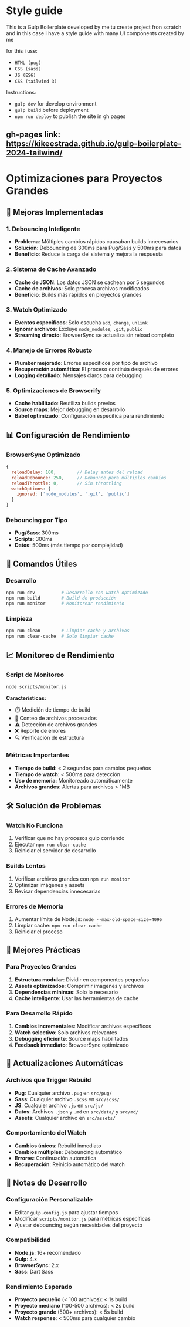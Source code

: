 # Style guide

This is a Gulp Boilerplate developed by me tu create project fron scratch and in this case i have a style guide with many UI components created by me

for this i use:

- `HTML (pug)`
- `CSS (sass)`
- `JS (ES6)`
- `CSS (tailwind 3)`

Instructions:

- `gulp dev` for develop environment
- `gulp build` before deployment
- `npm run deploy` to publish the site in gh pages

## gh-pages link: https://kikeestrada.github.io/gulp-boilerplate-2024-tailwind/

# Optimizaciones para Proyectos Grandes

## 🚀 Mejoras Implementadas

### 1. **Debouncing Inteligente**
- **Problema**: Múltiples cambios rápidos causaban builds innecesarios
- **Solución**: Debouncing de 300ms para Pug/Sass y 500ms para datos
- **Beneficio**: Reduce la carga del sistema y mejora la respuesta

### 2. **Sistema de Cache Avanzado**
- **Cache de JSON**: Los datos JSON se cachean por 5 segundos
- **Cache de archivos**: Solo procesa archivos modificados
- **Beneficio**: Builds más rápidos en proyectos grandes

### 3. **Watch Optimizado**
- **Eventos específicos**: Solo escucha `add`, `change`, `unlink`
- **Ignorar archivos**: Excluye `node_modules`, `.git`, `public`
- **Streaming directo**: BrowserSync se actualiza sin reload completo

### 4. **Manejo de Errores Robusto**
- **Plumber mejorado**: Errores específicos por tipo de archivo
- **Recuperación automática**: El proceso continúa después de errores
- **Logging detallado**: Mensajes claros para debugging

### 5. **Optimizaciones de Browserify**
- **Cache habilitado**: Reutiliza builds previos
- **Source maps**: Mejor debugging en desarrollo
- **Babel optimizado**: Configuración específica para rendimiento

## 📊 Configuración de Rendimiento

### BrowserSync Optimizado
```javascript
{
  reloadDelay: 100,        // Delay antes del reload
  reloadDebounce: 250,     // Debounce para múltiples cambios
  reloadThrottle: 0,       // Sin throttling
  watchOptions: {
    ignored: ['node_modules', '.git', 'public']
  }
}
```

### Debouncing por Tipo
- **Pug/Sass**: 300ms
- **Scripts**: 300ms  
- **Datos**: 500ms (más tiempo por complejidad)

## 🔧 Comandos Útiles

### Desarrollo
```bash
npm run dev          # Desarrollo con watch optimizado
npm run build        # Build de producción
npm run monitor      # Monitorear rendimiento
```

### Limpieza
```bash
npm run clean        # Limpiar cache y archivos
npm run clear-cache  # Solo limpiar cache
```

## 📈 Monitoreo de Rendimiento

### Script de Monitoreo
```bash
node scripts/monitor.js
```

**Características:**
- ⏱️ Medición de tiempo de build
- 📁 Conteo de archivos procesados
- ⚠️ Detección de archivos grandes
- ❌ Reporte de errores
- 🔍 Verificación de estructura

### Métricas Importantes
- **Tiempo de build**: < 2 segundos para cambios pequeños
- **Tiempo de watch**: < 500ms para detección
- **Uso de memoria**: Monitoreado automáticamente
- **Archivos grandes**: Alertas para archivos > 1MB

## 🛠️ Solución de Problemas

### Watch No Funciona
1. Verificar que no hay procesos gulp corriendo
2. Ejecutar `npm run clear-cache`
3. Reiniciar el servidor de desarrollo

### Builds Lentos
1. Verificar archivos grandes con `npm run monitor`
2. Optimizar imágenes y assets
3. Revisar dependencias innecesarias

### Errores de Memoria
1. Aumentar límite de Node.js: `node --max-old-space-size=4096`
2. Limpiar cache: `npm run clear-cache`
3. Reiniciar el proceso

## 🎯 Mejores Prácticas

### Para Proyectos Grandes
1. **Estructura modular**: Dividir en componentes pequeños
2. **Assets optimizados**: Comprimir imágenes y archivos
3. **Dependencias mínimas**: Solo lo necesario
4. **Cache inteligente**: Usar las herramientas de cache

### Para Desarrollo Rápido
1. **Cambios incrementales**: Modificar archivos específicos
2. **Watch selectivo**: Solo archivos relevantes
3. **Debugging eficiente**: Source maps habilitados
4. **Feedback inmediato**: BrowserSync optimizado

## 🔄 Actualizaciones Automáticas

### Archivos que Trigger Rebuild
- **Pug**: Cualquier archivo `.pug` en `src/pug/`
- **Sass**: Cualquier archivo `.scss` en `src/scss/`
- **JS**: Cualquier archivo `.js` en `src/js/`
- **Datos**: Archivos `.json` y `.md` en `src/data/` y `src/md/`
- **Assets**: Cualquier archivo en `src/assets/`

### Comportamiento del Watch
- **Cambios únicos**: Rebuild inmediato
- **Cambios múltiples**: Debouncing automático
- **Errores**: Continuación automática
- **Recuperación**: Reinicio automático del watch

## 📝 Notas de Desarrollo

### Configuración Personalizable
- Editar `gulp.config.js` para ajustar tiempos
- Modificar `scripts/monitor.js` para métricas específicas
- Ajustar debouncing según necesidades del proyecto

### Compatibilidad
- **Node.js**: 16+ recomendado
- **Gulp**: 4.x
- **BrowserSync**: 2.x
- **Sass**: Dart Sass

### Rendimiento Esperado
- **Proyecto pequeño** (< 100 archivos): < 1s build
- **Proyecto mediano** (100-500 archivos): < 2s build  
- **Proyecto grande** (500+ archivos): < 5s build
- **Watch response**: < 500ms para cualquier cambio 

